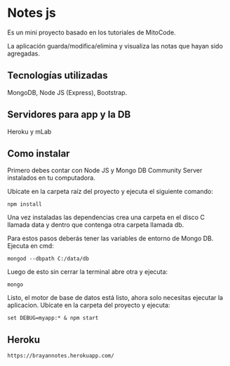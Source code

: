 # Notes js
Es un mini proyecto basado en los tutoriales de MitoCode.

La aplicación guarda/modifica/elimina y visualiza las notas que hayan sido agregadas.

## Tecnologías utilizadas
MongoDB, Node JS (Express), Bootstrap.

## Servidores para app y la DB
Heroku y mLab

## Como instalar
Primero debes contar con Node JS y Mongo DB Community Server instalados en tu computadora.

Ubícate en la carpeta raíz del proyecto y ejecuta el siguiente comando:
```
npm install
```
Una vez instaladas las dependencias crea una carpeta en el disco C llamada data y dentro que contenga otra carpeta llamada db.

Para estos pasos deberás tener las variables de entorno de Mongo DB.
Ejecuta en cmd:
```
mongod --dbpath C:/data/db
```

Luego de esto sin cerrar la terminal abre otra y ejecuta:
```
mongo
```

Listo, el motor de base de datos está listo, ahora solo necesitas ejecutar la aplicacion.
Ubícate en la carpeta del proyecto y ejecuta:
```
set DEBUG=myapp:* & npm start
```

## Heroku
```
https://brayannotes.herokuapp.com/
```